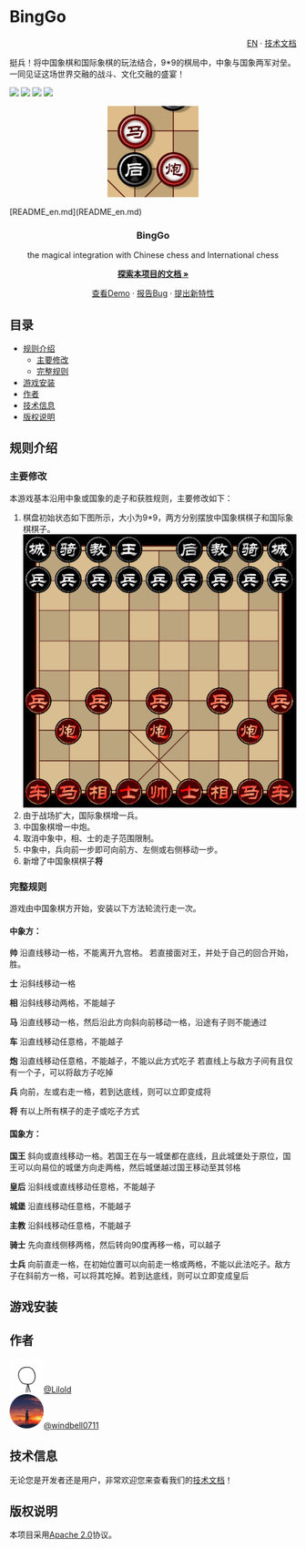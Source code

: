 # BingGo
<p align="right">
  <a href="https://github.com/windbelljianjie0711/BingGo/README_en.md">EN</a> · 
  <a href="https://github.com/windbelljianjie0711/BingGo/README_tech.md">技术文档</a>
</p>
挺兵！将中国象棋和国际象棋的玩法结合，9*9的棋局中，中象与国象两军对垒。一同见证这场世界交融的战斗、文化交融的盛宴！


[![](https://img.shields.io/badge/issues-0-blue)](https://github.com/windbell0711/BingGo/issues)
![](https://img.shields.io/badge/contributors-2-green)
![](https://img.shields.io/badge/stars-1-orange)
[![](https://img.shields.io/badge/LICENSE-Apache2.0-yellow)](https://github.com/windbell0711/BingGo?tab=Apache-2.0-1-ov-file#readme)

<p align="center">
  <a href="https://github.com/windbelljianjie0711/BingGo">
    <img src="./img_readme/mahoupao.png" alt="Logo" width="160" height="160">
  </a>
</p>[README_en.md](README_en.md)
<h3 align="center">BingGo</h3>
<p align="center">the magical integration with Chinese chess and International chess</p>

[<p align="center">**探索本项目的文档 »**</p>](#目录)
<p align="center">
  <a href="https://github.com/windbell0711/BingGo">查看Demo</a>  ·
  <a href="https://github.com/windbell0711/BingGo/issues">报告Bug</a>  ·
  <a href="https://github.com/windbell0711/BingGo/issues">提出新特性</a>
</p>

 
## 目录
- [规则介绍](#规则介绍)
  - [主要修改](#主要修改)
  - [完整规则](#完整规则)
- [游戏安装](#游戏安装)
- [作者](#作者)
- [技术信息](#技术信息)
- [版权说明](#版权说明)


## 规则介绍
### 主要修改
本游戏基本沿用中象或国象的走子和获胜规则，主要修改如下：
1. 棋盘初始状态如下图所示，大小为9*9，两方分别摆放中国象棋棋子和国际象棋棋子。
![游戏开局](./img_readme/war1.png)
2. 由于战场扩大，国际象棋增一兵。
3. 中国象棋增一中炮。
4. 取消中象中，相、士的走子范围限制。
5. 中象中，兵向前一步即可向前方、左侧或右侧移动一步。
6. 新增了中国象棋棋子**将**

### 完整规则

游戏由中国象棋方开始，安装以下方法轮流行走一次。

#### 中象方：
**帅**
沿直线移动一格，不能离开九宫格。
若直接面对王，并处于自己的回合开始，胜。

**士**
沿斜线移动一格

**相**
沿斜线移动两格，不能越子

**马**
沿直线移动一格，然后沿此方向斜向前移动一格，沿途有子则不能通过

**车**
沿直线移动任意格，不能越子

**炮**
沿直线移动任意格，不能越子，不能以此方式吃子
若直线上与敌方子间有且仅有一个子，可以将敌方子吃掉

**兵**
向前，左或右走一格，若到达底线，则可以立即变成将

**将**
有以上所有棋子的走子或吃子方式


#### 国象方：

**国王**
斜向或直线移动一格。若国王在与一城堡都在底线，且此城堡处于原位，国王可以向易位的城堡方向走两格，然后城堡越过国王移动至其邻格

**皇后**
沿斜线或直线移动任意格，不能越子

**城堡**
沿直线移动任意格，不能越子

**主教**
沿斜线移动任意格，不能越子

**骑士**
先向直线侧移两格，然后转向90度再移一格，可以越子

**士兵**
向前直走一格，在初始位置可以向前走一格或两格，不能以此法吃子。敌方子在斜前方一格，可以将其吃掉。若到达底线，则可以立即变成皇后


## 游戏安装

## 作者
<img src="./img_readme/Lilold.png" alt="Logo" width="60" height="60"><a href="https://github.com/windbell0711/Lilold333">@Lilold</a>
<br/>
<img src="./img_readme/windbell0711.png" alt="Logo" width="60" height="60"><a href="https://github.com/windbell0711/windbell0711">@windbell0711</a>

## 技术信息
无论您是开发者还是用户，非常欢迎您来查看我们的[技术文档](README_tech.md)！

## 版权说明
本项目采用[Apache 2.0](LICENSE)协议。
